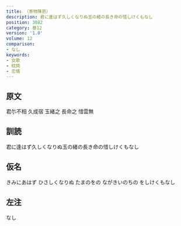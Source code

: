 ```yaml
---
title: （寄物陳思）
description: 君に逢はず久しくなりぬ玉の緒の長き命の惜しけくもなし
position: 3082
category: 巻12
version: '1.0'
volume: 12
comparison:
- なし
keywords:
- 女歌
- 枕詞
- 恋情
---
```


## 原文

君尓不相 久成宿 玉緒之 長命之 惜雲無

## 訓読

君に逢はず久しくなりぬ玉の緒の長き命の惜しけくもなし

## 仮名

きみにあはず ひさしくなりぬ たまのをの ながきいのちの をしけくもなし

## 左注

なし
